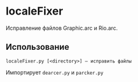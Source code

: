 # localeFixer

Исправление файлов Graphic.arc и Rio.arc.

## Использование

```
localeFixer.py [<directory>] — исправить файлы
```

Импортирует `dearcer.py` и `parcker.py`
